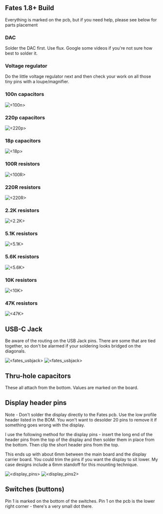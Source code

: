 ## Fates 1.8+ Build

Everything is marked on the pcb, but if you need help, please see below for parts placement  

### DAC

Solder the DAC first. Use flux. Google some videos if you're not sure how best to solder it.

### Voltage regulator

Do the little voltage regulator next and then check your work on all those tiny pins with a loupe/magnifier.

### 100n capacitors  
![<100n>](<buildpix/100n.png> "100n capacitors")

### 220p capacitors  
![<220p>](<buildpix/220p.png> "220p capacitors")

### 18p capacitors  
![<18p>](<buildpix/18p.png> "18p capacitors")

### 100R resistors  
![<100R>](<buildpix/100R.png> "100R resistors")

### 220R resistors  
![<220R>](<buildpix/220R.png> "220R resistors")

### 2.2K resistors  
![<2.2K>](<buildpix/2k2.png> "2.2K resistors")

### 5.1K resistors  
![<5.1K>](<buildpix/5k1.png> "5.1K resistors")

### 5.6K resistors  
![<5.6K>](<buildpix/5k6.png> "5.6K resistors")

### 10K resistors  
![<10K>](<buildpix/10k.png> "10K resistors")

### 47K resistors  
![<47K>](<buildpix/47k.png> "47K resistors")




## USB-C Jack 
Be aware of the routing on the USB Jack pins. There are some that are tied together, so don't be alarmed if your soldering looks bridged on the diagonals.  

![<fates_usbjack>](<buildpix/fates_usbjack.png> "USB Jack")
![<fates_usbjack>](<buildpix/fates_usb_soldered.jpg> "USB Soldering")


## Thru-hole capacitors

These all attach from the bottom. Values are marked on the board. 

## Display header pins

Note - Don't solder the display directly to the Fates pcb. Use the low profile header listed in the BOM. You won't want to desolder 20 pins to remove it if something goes wrong with the display.

I use the following method for the display pins - insert the long end of the header pins from the top of the display and then solder them in place from the bottom. Then clip the short header pins from the top.

This ends up with about 6mm between the main board and the display carrier board. You could trim the pins if you want the display to sit lower. My case designs include a 6mm standoff for this mounting technique.

![<display_pins>](<buildpix/display_pins.jpg> "display pins")
![<display_pins2>](<buildpix/display_pins2.jpg> "display pins")

## Switches (buttons)

Pin 1 is marked on the bottom of the switches. Pin 1 on the pcb is the lower right corner - there's a very small dot there.
